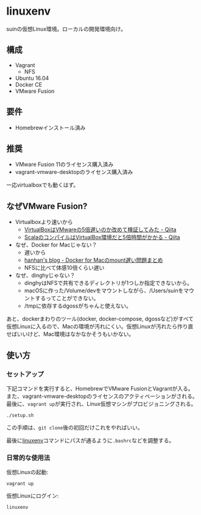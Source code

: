 # linuxenv

suinの仮想Linux環境。ローカルの開発環境向け。

## 構成

* Vagrant
	* NFS
* Ubuntu 16.04
* Docker CE
* VMware Fusion

## 要件

* Homebrewインストール済み

## 推奨

* VMware Fusion 11のライセンス購入済み
* vagrant-vmware-desktopのライセンス購入済み

一応virtualboxでも動くはず。

## なぜVMware Fusion?

* Virtualboxより速いから
	* [VirtualBoxはVMwareの5倍遅いのか改めて検証してみた - Qiita](https://qiita.com/suin/items/c4ba1cfd354586bbed59)
	* [ScalaのコンパイルはVirtualBox環境だと5倍時間がかかる - Qiita](https://qiita.com/reoring/items/df338d715c271c14a663)
* なぜ、Docker for Macじゃない？
	* 遅いから
	* [hanhan's blog - Docker for Macのmount遅い問題まとめ](https://blog.hanhans.net/2017/05/23/docker-for-mac-slow/)
	* NFSに比べて体感10倍くらい遅い
* なぜ、dinghyじゃない？
	* dinghyはNFSで共有できるディレクトリが1つしか指定できないから。
	* macOSに作った/Volume/devをマウントしながら、/Users/suinをマウントするってことができない。
	* /tmpに依存するdgossがちゃんと使えない。

あと、dockerまわりのツール(docker, docker-compose, dgossなど)がすべて仮想Linuxに入るので、Macの環境が汚れにくい。仮想Linuxが汚れたら作り直せばいいけど、Mac環境はなかなかそうもいかない。

## 使い方

### セットアップ

下記コマンドを実行すると、HomebrewでVMware FusionとVagrantが入る。また、vagrant-vmware-desktopのライセンスのアクティベーションがされる。最後に、`vagrant up`が実行され、Linux仮想マシンがプロビジョニングされる。

```
./setup.sh
```

この手順は、`git clone`後の初回だけこれをやればいい。

最後に[linuxenv](./bin/linuxenv)コマンドにパスが通るように`.bashrc`などを調整する。

### 日常的な使用法

仮想Linuxの起動:

```
vagrant up
```

仮想Linuxにログイン:

```
linuxenv
```
